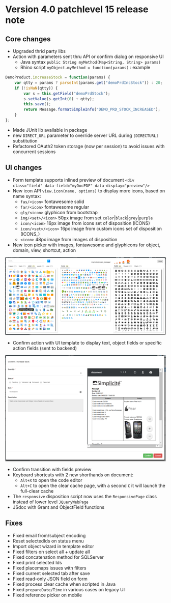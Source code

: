 Version 4.0 patchlevel 15 release note
======================================

Core changes
------------

- Upgraded thrid party libs
- Action with parameters sent thru API or confirm dialog on responsive UI
	- Java syntax `public String myMethod(Map<String, String> params) `
	- Rhino script `myObject.myMethod = function(params)` : example 

```javascript
DemoProduct.increaseStock = function(params) {
	var qtty = params ? parseInt(params.get("demoPrdIncStock")) : 20;
	if (!isNaN(qtty)) {
		var s = this.getField("demoPrdStock");
		s.setValue(s.getInt(0) + qtty);
		this.save();
		return Message.formatSimpleInfo("DEMO_PRD_STOCK_INCREASED");
	}
};
```

- Made JUnit lib available in package
- new `DIRECT_URL` parameter to override server URL during `[DIRECTURL]` substitution
- Refactored OAuth2 token storage (now per session) to avoid issues with concurrent sessions

UI changes
----------

- Form template supports inlined preview of document `<div class="field" data-field="myDocPDF" data-display="preview"/>`
- New icon API `view.icon(name, options)` to display more icons, based on name syntax:
	- `fas/<icon>` fontawesome solid
	- `far/<icon>` fontawesome regular
	- `gly/<icon>` glyphicon from bootstrap
	- `img/<set>/<icon>` 50px image from set `color`|`black`|`grey`|`purple`
	- `icon/<icon>` 16px image from icons set of disposition (ICONS)
	- `icon/<set>/<icon>` 16px image from custom icons set of disposition (ICONS_<set>)
	- `<icon>` 48px image from images of disposition
- New icon picker with images, fontawesome and glyphicons for object, domain, view, shortcut, action

![](iconpicker.png)

- Confirm action with UI template to display text, object fields or specific action fields (sent to backend)

![](confirm.png)

- Confirm transition with fields preview
- Keyboard shortcuts with 2 new shorthands on document:
	- `Alt+X` to open the code editor
	- `Alt+C` to open the clear cache page, with a second `C` it will launch the full-clear cache
- The `responsive` disposition script now uses the `ResponsivePage` class instead of lower level `JQueryWebPage`
- JSdoc with Grant and ObjectField functions

Fixes
-----

- Fixed email from/subject encoding
- Reset selectedIds on status menu
- Import object wizard in template editor
- Fixed filters on select all + update all
- Fixed concatenation method for SQLServer
- Fixed print selected Ids
- Fixed placemaps issues with filters
- Fixed current selected tab after save
- Fixed read-only JSON field on form
- Fixed process clear cache when scripted in Java
- Fixed `prepareDate/Time` in various cases on legacy UI
- Fixed reference picker on mobile

